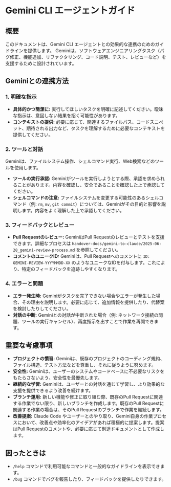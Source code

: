 # Gemini CLI エージェントガイド

## 概要

このドキュメントは、Gemini CLI エージェントとの効果的な連携のためのガイドラインを提供します。
Geminiは、ソフトウェアエンジニアリングタスク（バグ修正、機能追加、リファクタリング、コード説明、テスト、レビューなど）を支援するために設計されています。

## Geminiとの連携方法

### 1. 明確な指示

*   **具体的かつ簡潔に:** 実行してほしいタスクを明確に記述してください。曖昧な指示は、意図しない結果を招く可能性があります。
*   **コンテキストの提供:** 必要に応じて、関連するファイルパス、コードスニペット、期待される出力など、タスクを理解するために必要なコンテキストを提供してください。

### 2. ツールと対話

Geminiは、ファイルシステム操作、シェルコマンド実行、Web検索などのツールを使用します。

*   **ツールの実行承認:** Geminiがツールを実行しようとする際、承認を求められることがあります。内容を確認し、安全であることを確認した上で承認してください。
*   **シェルコマンドの注意:** ファイルシステムを変更する可能性のあるシェルコマンド（例: `rm`, `mv`, `git commit`）については、Geminiがその目的と影響を説明します。内容をよく理解した上で承認してください。

### 3. フィードバックとレビュー

*   **Pull Requestのレビュー:** GeminiはPull Requestのレビューとテストを支援できます。詳細なプロセスは `handover-docs/gemini-to-claude/2025-06-28_gemini-review-process.md` を参照してください。
*   **コメントのユニークID:** Geminiは、Pull Requestへのコメントに `ID: GEMINI-REVIEW-YYYYMMDD-XX` のようなユニークなIDを付与します。これにより、特定のフィードバックを追跡しやすくなります。

### 4. エラーと問題

*   **エラー発生時:** Geminiがタスクを完了できない場合やエラーが発生した場合、その理由を説明します。必要に応じて、追加情報を提供したり、代替案を検討したりしてください。
*   **対話の中断:** Geminiとの対話が中断された場合（例: ネットワーク接続の問題、ツールの実行キャンセル）、再度指示を出すことで作業を再開できます。

## 重要な考慮事項

*   **プロジェクトの慣習:** Geminiは、既存のプロジェクトのコーディング規約、ファイル構造、テスト方法などを尊重し、それに従うように努めます。
*   **安全性:** Geminiは、ユーザーのシステムやコードベースに不必要なリスクをもたらさないよう、安全性を最優先します。
*   **継続的な学習:** Geminiは、ユーザーとの対話を通じて学習し、より効果的な支援を提供できるよう改善を続けます。
*   **ブランチ運用:** 新しい機能や修正に取り組む際、既存のPull Requestに関連する作業でない限り、新しいブランチを作成します。既存のPull Requestに関連する作業の場合は、そのPull Requestのブランチで作業を継続します。
*   **改善提案:** Claude Code やユーザーとのやり取り、Gemini自身の作業プロセスにおいて、改善点や効率化のアイデアがあれば積極的に提案します。提案はPull Requestのコメントや、必要に応じて別途ドキュメントとして作成します。

## 困ったときは

*   `/help` コマンドで利用可能なコマンドと一般的なガイドラインを表示できます。
*   `/bug` コマンドでバグを報告したり、フィードバックを提供したりできます。